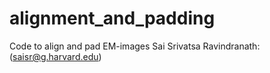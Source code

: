 # alignment_and_padding

Code to align and pad EM-images
Sai Srivatsa Ravindranath: (saisr@g.harvard.edu)
